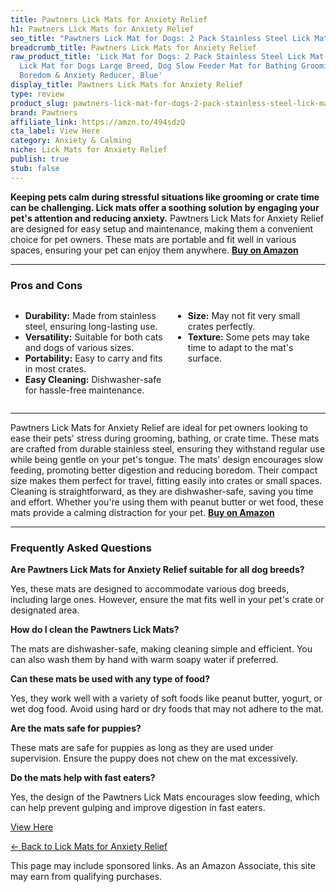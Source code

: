 ```yaml
---
title: Pawtners Lick Mats for Anxiety Relief
h1: Pawtners Lick Mats for Anxiety Relief
seo_title: "Pawtners Lick Mat for Dogs: 2 Pack Stainless Steel Lick Mat\u2026"
breadcrumb_title: Pawtners Lick Mats for Anxiety Relief
raw_product_title: 'Lick Mat for Dogs: 2 Pack Stainless Steel Lick Mat for Cats, Crate
  Lick Mat for Dogs Large Breed, Dog Slow Feeder Mat for Bathing Grooming, Slow Feeding,
  Boredom & Anxiety Reducer, Blue'
display_title: Pawtners Lick Mats for Anxiety Relief
type: review
product_slug: pawtners-lick-mat-for-dogs-2-pack-stainless-steel-lick-mat-for-cats-cra-2cb3db22
brand: Pawtners
affiliate_link: https://amzn.to/494sdzQ
cta_label: View Here
category: Anxiety & Calming
niche: Lick Mats for Anxiety Relief
publish: true
stub: false
---
```


<div id="intro" class="full-width">
  <p><strong>Keeping pets calm during stressful situations like grooming or crate time can be challenging. Lick mats offer a soothing solution by engaging your pet's attention and reducing anxiety.</strong> Pawtners Lick Mats for Anxiety Relief are designed for easy setup and maintenance, making them a convenient choice for pet owners. These mats are portable and fit well in various spaces, ensuring your pet can enjoy them anywhere. <a href="https://amzn.to/494sdzQ" rel="nofollow sponsored noopener" target="_blank"><strong>Buy on Amazon</strong></a></p>
</div>

<hr />
<h3 id="pros-cons">Pros and Cons</h3>
<div class="pc-grid" style="display:grid;grid-template-columns:1fr 1fr;gap:16px;">
  <ul>
    <li><strong>Durability:</strong> Made from stainless steel, ensuring long-lasting use.</li>
    <li><strong>Versatility:</strong> Suitable for both cats and dogs of various sizes.</li>
    <li><strong>Portability:</strong> Easy to carry and fits in most crates.</li>
    <li><strong>Easy Cleaning:</strong> Dishwasher-safe for hassle-free maintenance.</li>
  </ul>
  <ul>
    <li><strong>Size:</strong> May not fit very small crates perfectly.</li>
    <li><strong>Texture:</strong> Some pets may take time to adapt to the mat's surface.</li>
  </ul>
</div>
<hr />

<div class="full-width">
  <p>Pawtners Lick Mats for Anxiety Relief are ideal for pet owners looking to ease their pets' stress during grooming, bathing, or crate time. These mats are crafted from durable stainless steel, ensuring they withstand regular use while being gentle on your pet's tongue. The mats' design encourages slow feeding, promoting better digestion and reducing boredom. Their compact size makes them perfect for travel, fitting easily into crates or small spaces. Cleaning is straightforward, as they are dishwasher-safe, saving you time and effort. Whether you're using them with peanut butter or wet food, these mats provide a calming distraction for your pet. <a href="https://amzn.to/494sdzQ" rel="nofollow sponsored noopener" target="_blank"><strong>Buy on Amazon</strong></a></p>
</div>

<hr />
<h3 id="faqs">Frequently Asked Questions</h3>

<p><strong>Are Pawtners Lick Mats for Anxiety Relief suitable for all dog breeds?</strong></p>
<p>Yes, these mats are designed to accommodate various dog breeds, including large ones. However, ensure the mat fits well in your pet's crate or designated area.</p>

<p><strong>How do I clean the Pawtners Lick Mats?</strong></p>
<p>The mats are dishwasher-safe, making cleaning simple and efficient. You can also wash them by hand with warm soapy water if preferred.</p>

<p><strong>Can these mats be used with any type of food?</strong></p>
<p>Yes, they work well with a variety of soft foods like peanut butter, yogurt, or wet dog food. Avoid using hard or dry foods that may not adhere to the mat.</p>

<p><strong>Are the mats safe for puppies?</strong></p>
<p>These mats are safe for puppies as long as they are used under supervision. Ensure the puppy does not chew on the mat excessively.</p>

<p><strong>Do the mats help with fast eaters?</strong></p>
<p>Yes, the design of the Pawtners Lick Mats encourages slow feeding, which can help prevent gulping and improve digestion in fast eaters.</p>
<p><a class="btn" href="https://amzn.to/494sdzQ" target="_blank" rel="nofollow sponsored noopener">View Here</a></p>
<p><a href="/roundups/anxiety-calming/lick-mats-for-anxiety-relief/">← Back to Lick Mats for Anxiety Relief</a></p>
<aside class="disclosure">This page may include sponsored links. As an Amazon Associate, this site may earn from qualifying purchases.</aside>
